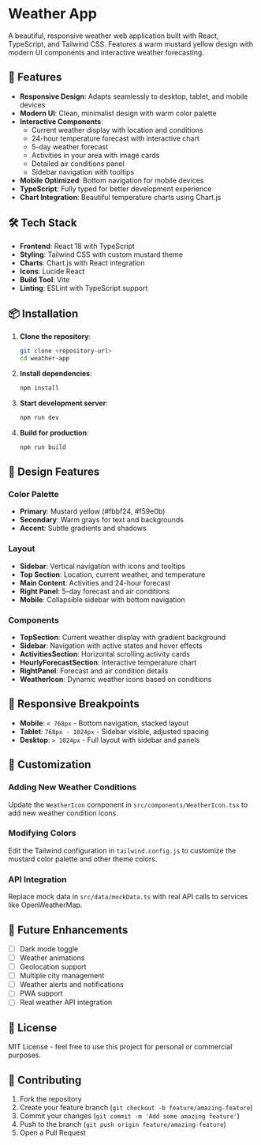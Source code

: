 # Weather App

A beautiful, responsive weather web application built with React, TypeScript, and Tailwind CSS. Features a warm mustard yellow design with modern UI components and interactive weather forecasting.

## 🚀 Features

- **Responsive Design**: Adapts seamlessly to desktop, tablet, and mobile devices
- **Modern UI**: Clean, minimalist design with warm color palette
- **Interactive Components**:
  - Current weather display with location and conditions
  - 24-hour temperature forecast with interactive chart
  - 5-day weather forecast
  - Activities in your area with image cards
  - Detailed air conditions panel
  - Sidebar navigation with tooltips
- **Mobile Optimized**: Bottom navigation for mobile devices
- **TypeScript**: Fully typed for better development experience
- **Chart Integration**: Beautiful temperature charts using Chart.js

## 🛠 Tech Stack

- **Frontend**: React 18 with TypeScript
- **Styling**: Tailwind CSS with custom mustard theme
- **Charts**: Chart.js with React integration
- **Icons**: Lucide React
- **Build Tool**: Vite
- **Linting**: ESLint with TypeScript support

## 📦 Installation

1. **Clone the repository**:
   ```bash
   git clone <repository-url>
   cd weather-app
   ```

2. **Install dependencies**:
   ```bash
   npm install
   ```

3. **Start development server**:
   ```bash
   npm run dev
   ```

4. **Build for production**:
   ```bash
   npm run build
   ```

## 🎨 Design Features

### Color Palette
- **Primary**: Mustard yellow (#fbbf24, #f59e0b)
- **Secondary**: Warm grays for text and backgrounds
- **Accent**: Subtle gradients and shadows

### Layout
- **Sidebar**: Vertical navigation with icons and tooltips
- **Top Section**: Location, current weather, and temperature
- **Main Content**: Activities and 24-hour forecast
- **Right Panel**: 5-day forecast and air conditions
- **Mobile**: Collapsible sidebar with bottom navigation

### Components
- **TopSection**: Current weather display with gradient background
- **Sidebar**: Navigation with active states and hover effects
- **ActivitiesSection**: Horizontal scrolling activity cards
- **HourlyForecastSection**: Interactive temperature chart
- **RightPanel**: Forecast and air condition details
- **WeatherIcon**: Dynamic weather icons based on conditions

## 📱 Responsive Breakpoints

- **Mobile**: `< 768px` - Bottom navigation, stacked layout
- **Tablet**: `768px - 1024px` - Sidebar visible, adjusted spacing
- **Desktop**: `> 1024px` - Full layout with sidebar and panels

## 🔧 Customization

### Adding New Weather Conditions
Update the `WeatherIcon` component in `src/components/WeatherIcon.tsx` to add new weather condition icons.

### Modifying Colors
Edit the Tailwind configuration in `tailwind.config.js` to customize the mustard color palette and other theme colors.

### API Integration
Replace mock data in `src/data/mockData.ts` with real API calls to services like OpenWeatherMap.

## 🌟 Future Enhancements

- [ ] Dark mode toggle
- [ ] Weather animations
- [ ] Geolocation support
- [ ] Multiple city management
- [ ] Weather alerts and notifications
- [ ] PWA support
- [ ] Real weather API integration

## 📄 License

MIT License - feel free to use this project for personal or commercial purposes.

## 🤝 Contributing

1. Fork the repository
2. Create your feature branch (`git checkout -b feature/amazing-feature`)
3. Commit your changes (`git commit -m 'Add some amazing feature'`)
4. Push to the branch (`git push origin feature/amazing-feature`)
5. Open a Pull Request
